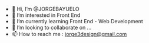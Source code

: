 - 👋 Hi, I’m @JORGEBAYUELO
- 👀 I’m interested in Front End
- 🌱 I’m currently learning Front End - Web Development
- 💞️ I’m looking to collaborate on ...
- 📫 How to reach me : jorge3design@gmail.com

<!---
JORGEBAYUELO/JORGEBAYUELO is a ✨ special ✨ repository because its `README.md` (this file) appears on your GitHub profile.
You can click the Preview link to take a look at your changes.
--->
